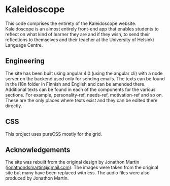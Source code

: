 # Kaleidoscope

This code comprises the entirety of the Kaleidoscope website. Kaleidoscope is an almost entirely front-end app that enables students to reflect on what kind of learner they are and if they wish, to send their reflections to themselves and their teacher at the University of Helsinki Language Centre.

## Engineering

The site has been built using angular 4.0 (using the angular cli) with a node server on the backend used only for sending emails. The texts can be found in the i18n folder in Finnish and English and can be amended there. Additional texts can be found in each of the components for the various sections. For example, personality-ref, needs-ref, motivation-ref and so on. These are the only places where texts exist and they can be edited there directly.

## CSS

This project uses pureCSS mostly for the grid.

## Acknowledgements

The site was rebuilt from the original design by Jonathon Martin (jonathondsmartin@gmail.com). The images were taken from the original site but many have been replaced with css. The audio files were also produced by Jonathon Martin.
